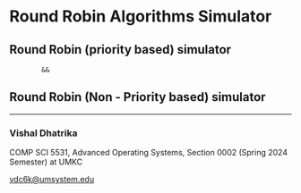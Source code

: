 # Round Robin Algorithms Simulator

## Round Robin (priority based) simulator 

            &&

## Round Robin (Non - Priority based) simulator

---
### Vishal Dhatrika 
COMP SCI 5531, Advanced Operating Systems, Section 0002 (Spring 2024 Semester) at UMKC

vdc6k@umsystem.edu
